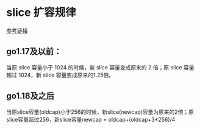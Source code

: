 # slice 扩容规律

[参考链接](https://golang.design/go-questions/slice/grow/)

## go1.17及以前：

当原 slice 容量小于 1024 的时候，新 slice 容量变成原来的 2 倍；原 slice 容量超过 1024，新 slice 容量变成原来的1.25倍。

## go1.18及之后

当原slice容量(oldcap)小于256的时候，新slice(newcap)容量为原来的2倍；原slice容量超过256，新slice容量newcap = oldcap+(oldcap+3*256)/4

